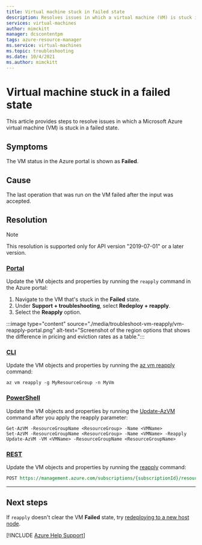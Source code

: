 ```yaml
---
title: Virtual machine stuck in failed state
description: Resolves issues in which a virtual machine (VM) is stuck in a failed state. 
services: virtual-machines
author: mimckitt
manager: dcscontentpm
tags: azure-resource-manager
ms.service: virtual-machines
ms.topic: troubleshooting
ms.date: 10/4/2021
ms.author: mimckitt
---
```


# Virtual machine stuck in a failed state

This article provides steps to resolve issues in which a Microsoft Azure virtual machine (VM) is stuck in a failed state.

## Symptoms

The VM status in the Azure portal is shown as **Failed**.

## Cause

The last operation that was run on the VM failed after the input was accepted.

## Resolution

> [!NOTE]
> This resolution is supported only for API version "2019-07-01" or a later version.

### [Portal](#tab/portal)

Update the VM objects and properties by running the `reapply` command in the Azure portal:

1. Navigate to the VM that's stuck in the **Failed** state.
1. Under **Support + troubleshooting**, select **Redeploy + reapply**.
1. Select the **Reapply** option.

:::image type="content" source="./media/troubleshoot-vm-reapply/vm-reapply-portal.png" alt-text="Screenshot of the region options that shows the difference in pricing and eviction rates as a table.":::

### [CLI](#tab/cli)

Update the VM objects and properties by running the [az vm reapply](/cli/azure/vm#az-vm-reapply) command:

```azurecli-interactive
az vm reapply -g MyResourceGroup -n MyVm
```

### [PowerShell](#tab/powershell)

Update the VM objects and properties by running the [Update-AzVM](/powershell/module/az.compute/update-azvm?view=azps-6.5.0#examples&preserve-view=true) command after you apply the reapply parameter:

```azurepowershell-interactive
Get-AzVM -ResourceGroupName <ResourceGroup> -Name <VMName>
Set-AzVM -ResourceGroupName <ResourceGroup> -Name <VMName> -Reapply
Update-AzVM -VM <VMName> -ResourceGroupName <ResourceGroupName>

```

### [REST](#tab/rest)

Update the VM objects and properties by running the [reapply](/rest/api/compute/virtual-machines/reapply) command:

```rest
POST https://management.azure.com/subscriptions/{subscriptionId}/resourceGroups/{resourceGroupName}/providers/Microsoft.Compute/virtualMachines/{vmName}/reapply?api-version=2021-07-01
```

---

## Next steps

If `reapply` doesn't clear the VM **Failed** state, try [redeploying to a new host node](redeploy-to-new-node-linux.md).

[!INCLUDE [Azure Help Support](../../includes/azure-help-support.md)]
